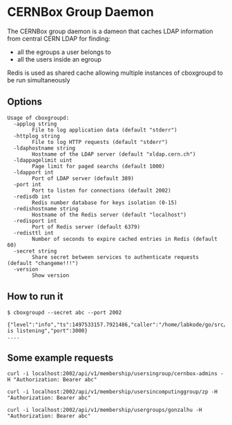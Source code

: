 # CERNBox Group Daemon

The CERNBox group daemon is a dameon that caches LDAP information from central
CERN LDAP for finding:

- all the egroups a user belongs to 
- all the users inside an egroup

Redis is used as shared cache allowing multiple instances of cboxgroupd to be
run simultaneously

## Options

```
Usage of cboxgroupd:
  -applog string
        File to log application data (default "stderr")
  -httplog string
        File to log HTTP requests (default "stderr")
  -ldaphostname string
        Hostname of the LDAP server (default "xldap.cern.ch")
  -ldappagelimit uint
        Page limit for paged searchs (default 1000)
  -ldapport int
        Port of LDAP server (default 389)
  -port int
        Port to listen for connections (default 2002)
  -redisdb int
        Redis number database for keys isolation (0-15)
  -redishostname string
        Hostname of the Redis server (default "localhost")
  -redisport int
        Port of Redis server (default 6379)
  -redisttl int
        Number of seconds to expire cached entries in Redis (default 60)
  -secret string
        Share secret between services to authenticate requests (default "changeme!!!")
  -version
        Show version

```

## How to run it

```
$ cboxgroupd --secret abc --port 2002

{"level":"info","ts":1497533157.7921486,"caller":"/home/labkode/go/src/github.com/cernbox/cboxgroupd/main.go:81","msg":"server is listening","port":3000}
....
```

## Some example requests

```
curl -i localhost:2002/api/v1/membership/usersingroup/cernbox-admins -H "Authorization: Bearer abc"

curl -i localhost:2002/api/v1/membership/usersincomputinggroup/zp -H "Authorization: Bearer abc"

curl -i localhost:2002/api/v1/membership/usergroups/gonzalhu -H "Authorization: Bearer abc"

```

